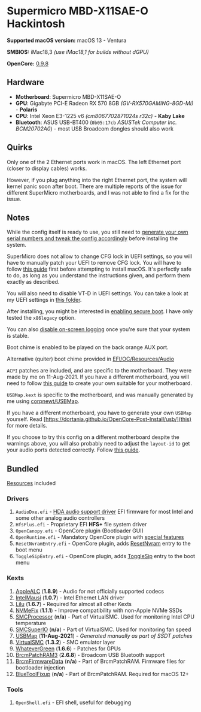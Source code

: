 # Supermicro MBD-X11SAE-O Hackintosh

**Supported macOS version:** macOS 13 - Ventura

**SMBIOS:** iMac18,3 _(use iMac18,1 for builds without dGPU)_

**OpenCore:** [0.9.8](https://github.com/acidanthera/OpenCorePkg/releases/tag/0.9.8)

## Hardware

- **Motherboard**: Supermicro MBD-X11SAE-O
- **GPU**: Gigabyte PCI-E Radeon RX 570 8GB _(GV-RX570GAMING-8GD-MI)_ - **Polaris**
- **CPU**: Intel Xeon E3-1225 v6 _(cm8067702871024s r32c)_ - **Kaby Lake**
- **Bluetooth**: ASUS USB-BT400 (`0b05:17cb` _ASUSTek Computer Inc. BCM20702A0_) - most USB Broadcom dongles should also work

## Quirks

Only one of the 2 Ethernet ports work in macOS. The left Ethernet port (closer to display cables) works.

However, if you plug anything into the right Ethernet port, the system will kernel panic soon after boot. There are multiple reports of the issue for different SuperMicro motherboards, and I was not able to find a fix for the issue.

## Notes

While the config itself is ready to use, you still need to [generate your own serial numbers and tweak the config accordingly](https://dortania.github.io/OpenCore-Post-Install/universal/iservices.html#using-gensmbios) before installing the system.

SuperMicro does not allow to change CFG lock in UEFI settings, so you will have to manually patch your UEFI to remove CFG lock. You will have to follow [this guide](https://dortania.github.io/OpenCore-Post-Install/misc/msr-lock.html#checking-if-your-firmware-supports-cfg-lock-unlocking) first before attempting to install macOS. It's perfectly safe to do, as long as you understand the instructions given, and perform them exactly as described.

You will also need to disable VT-D in UEFI settings. You can take a look at my UEFI settings in [this folder](UEFI_Settings/).

After installing, you might be interested in [enabling secure boot](https://dortania.github.io/OpenCore-Post-Install/universal/security/applesecureboot.html#dmgloading). I have only tested the `x86legacy` option.

You can also [disable on-screen logging](https://dortania.github.io/OpenCore-Install-Guide/troubleshooting/debug.html#config-changes) once you're sure that your system is stable.

Boot chime is enabled to be played on the back orange AUX port.

Alternative (quiter) boot chime provided in [EFI/OC/Resources/Audio](EFI/OC/Resources/Audio)

`ACPI` patches are included, and are specific to the motherboard. They were made by me on 11-Aug-2021. If you have a different motherboard, you will need to follow [this guide](https://dortania.github.io/Getting-Started-With-ACPI/) to create your own suitable for your motherboard.

`USBMap.kext` is specific to the motherboard, and was manually generated by me using [corpnewt/USBMap](https://github.com/corpnewt/USBMap).

If you have a different motherboard, you have to generate your own `USBMap` yourself. Read [https://dortania.github.io/OpenCore-Post-Install/usb/](this) for more details.

If you choose to try this config on a different motherboard despite the warnings above, you will also probably need to adjust the `layout-id` to get your audio ports detected correctly. Follow [this guide](https://dortania.github.io/OpenCore-Post-Install/universal/audio.html#finding-your-layout-id).

## Bundled

[Resources](https://github.com/acidanthera/OcBinaryData) included

### Drivers

1) `AudioDxe.efi` - [HDA audio support driver](https://dortania.github.io/docs/latest/Configuration.html#audiodxe) EFI firmware for most Intel and some other analog audio controllers
2) `HfsPlus.efi` - Proprietary EFI **HFS+** file system driver
3) `OpenCanopy.efi` - OpenCore plugin (Bootloader GUI)
4) `OpenRuntime.efi` - Mandatory OpenCore plugin with [special features](https://dortania.github.io/docs/latest/Configuration.html#openruntime)
5) `ResetNvramEntry.efi` - OpenCore plugin, adds [ResetNvram](https://dortania.github.io/docs/latest/Configuration.html#resetnvramentry) entry to the boot menu
6) `ToggleSipEntry.efi` - OpenCore plugin, adds [ToggleSip](https://dortania.github.io/docs/latest/Configuration.html#togglesipentry) entry to the boot menu

### Kexts

1) [AppleALC](https://github.com/acidanthera/AppleALC) (**1.8.9**) - Audio for not officially supported codecs
2) [IntelMausi](https://github.com/acidanthera/IntelMausi) (**1.0.7**) - Intel Ethernet LAN driver
3) [Lilu](https://github.com/acidanthera/Lilu) (**1.6.7**) - Required for almost all other Kexts
4) [NVMeFix](https://github.com/acidanthera/NVMeFix) (**1.1.1**) - Improve compatibility with non-Apple NVMe SSDs
5) [SMCProcessor](https://github.com/acidanthera/VirtualSMC) (**n/a**) - Part of VirtualSMC. Used for monitoring Intel CPU temperature
6) [SMCSuperIO](https://github.com/acidanthera/VirtualSMC) (**n/a**) - Part of VirtualSMC. Used for monitoring fan speed
7) [USBMap](https://github.com/corpnewt/USBMap) (**11-Aug-2021**) - *Generated manually as part of SSDT patches*
8) [VirtualSMC](https://github.com/acidanthera/VirtualSMC) (**1.3.2**) - SMC emulator layer
9) [WhateverGreen](https://github.com/acidanthera/WhateverGreen) (**1.6.6**) - Patches for GPUs
10) [BrcmPatchRAM3](https://github.com/acidanthera/BrcmPatchRAM) (**2.6.8**) - Broadcom USB Bluetooth support
11) [BrcmFirmwareData](https://github.com/acidanthera/BrcmPatchRAM) (**n/a**) - Part of BrcmPatchRAM. Firmware files for bootloader injection
12) [BlueToolFixup](https://github.com/acidanthera/BrcmPatchRAM) (**n/a**) - Part of BrcmPatchRAM. Required for macOS 12+

### Tools

1) `OpenShell.efi` - EFI shell, useful for debugging

